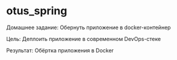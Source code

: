# otus_spring
Домашнее задание: Обернуть приложение в docker-контейнер

Цель: Деплоить приложение в современном DevOps-стеке

Результат: Обёртка приложения в Docker
